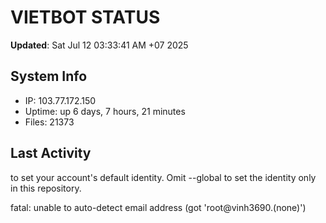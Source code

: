# VIETBOT STATUS
**Updated**: Sat Jul 12 03:33:41 AM +07 2025

## System Info
- IP: 103.77.172.150
- Uptime: up 6 days, 7 hours, 21 minutes
- Files: 21373

## Last Activity

to set your account's default identity.
Omit --global to set the identity only in this repository.

fatal: unable to auto-detect email address (got 'root@vinh3690.(none)')
